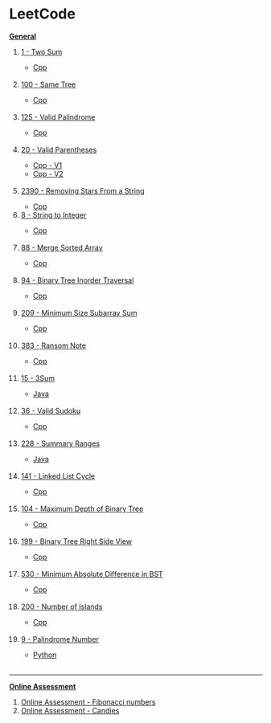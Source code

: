 <div><h1>LeetCode</h1></div><div><a href="https://github.com/ShaharAshe/LeetCode" alt="General"><b><p> General </p></b></a><ol><div><a href="https://github.com/ShaharAshe/LeetCode/tree/main/leetcode-1-Two_Sum" alt="1 - Two Sum"><li> 1 - Two Sum </li></a><ul><a href="https://github.com/ShaharAshe/LeetCode/blob/main/leetcode-1-Two_Sum/leetcode-1-Two_Sum.cpp" alt="1 - Two Sum - Cpp"><li> Cpp </li></a></ul></div><br><div><a href="https://github.com/ShaharAshe/LeetCode/tree/main/leetcode-100-Same_Tree" alt="100 - Same Tree"><li> 100 - Same Tree </li></a><ul><a href="https://github.com/ShaharAshe/LeetCode/blob/main/leetcode-100-Same_Tree/leetcode-100-Same_Tree.cpp" alt="100 - Same Tree - Cpp"><li> Cpp </li></a></ul></div><br><div><a href="https://github.com/ShaharAshe/LeetCode/tree/main/leetcode-125-Valid_Palindrome" alt="125 - Valid Palindrome"><li> 125 - Valid Palindrome </li></a><ul><a href="https://github.com/ShaharAshe/LeetCode/blob/main/leetcode-125-Valid_Palindrome/leetcode-125-Valid_Palindrome.cpp" alt="125 - Valid Palindrome - Cpp"><li> Cpp </li></a></ul></div><br><div><a href="https://github.com/ShaharAshe/LeetCode/tree/main/leetcode-20-Valid_Parentheses" alt="20 - Valid Parentheses"><li> 20 - Valid Parentheses </li></a><ul><a href="https://github.com/ShaharAshe/LeetCode/blob/main/leetcode-20-Valid_Parentheses/leetcode-20-Valid_Parentheses.cpp" alt="20 - Valid Parentheses - Cpp - V1"><li> Cpp - V1 </li></a><a href="https://github.com/ShaharAshe/LeetCode/blob/main/leetcode-20-Valid_Parentheses/leetcode-20-Valid_Parentheses_v2.cpp" alt="20 - Valid Parentheses - Cpp - V2"><li> Cpp - V2 </li></a></ul></div><br><div><a href="https://github.com/ShaharAshe/LeetCode/tree/main/leetcode-2390-Removing_Stars_From_a_String" alt="2390 - Removing Stars From a String"><li> 2390 - Removing Stars From a String </li></a><ul><a href="https://github.com/ShaharAshe/LeetCode/blob/main/leetcode-2390-Removing_Stars_From_a_String/leetcode-2390-Removing_Stars_From_a_String.cpp" alt="2390 - Removing Stars From a String - Cpp"><li> Cpp </li></a></ul></div><div><a href="https://github.com/ShaharAshe/LeetCode/tree/main/leetcode-8-String_to_Integer" alt="8 - String to Integer"><li> 8 - String to Integer </li></a><ul><a href="https://github.com/ShaharAshe/LeetCode/blob/main/leetcode-8-String_to_Integer/leetcode-8-String_to_Integer.cpp" alt="8 - String to Integer - Cpp"><li> Cpp </li></a></ul></div><br><div><a href="https://github.com/ShaharAshe/LeetCode/tree/main/leetcode-88-Merge_Sorted_Array" alt="88 - Merge Sorted Array"><li> 88 - Merge Sorted Array </li></a><ul><a href="https://github.com/ShaharAshe/LeetCode/blob/main/leetcode-88-Merge_Sorted_Array/leetcode-88-Merge_Sorted_Array.cpp" alt="88 - Merge Sorted Array - Cpp"><li> Cpp </li></a></ul></div><br><div><a href="https://github.com/ShaharAshe/LeetCode/tree/main/leetcode-94-Binary_Tree_Inorder_Traversal" alt="94 - Binary Tree Inorder Traversal"><li> 94 - Binary Tree Inorder Traversal </li></a><ul><a href="https://github.com/ShaharAshe/LeetCode/blob/main/leetcode-94-Binary_Tree_Inorder_Traversal/leetcode-94-Binary_Tree_Inorder_Traversal.cpp" alt="94 - Binary Tree Inorder Traversal - Cpp"><li> Cpp </li></a></ul></div><br><div><a href="https://github.com/ShaharAshe/LeetCode/tree/main/leetcode-209-Minimum_Size_Subarray_Sum" alt="209 - Minimum Size Subarray_Sum"><li> 209 - Minimum Size Subarray Sum </li></a><ul><a href="https://github.com/ShaharAshe/LeetCode/blob/main/leetcode-209-Minimum_Size_Subarray_Sum/leetcode-209-Minimum_Size_Subarray_Sum.cpp" alt="209 - Minimum Size Subarray_Sum - Cpp"><li> Cpp </li></a></ul></div><br><div><a href="https://github.com/ShaharAshe/LeetCode/tree/main/leetcode-383-Ransom_Note" alt="383 - Ransom Note"><li> 383 - Ransom Note </li></a><ul><a href="https://github.com/ShaharAshe/LeetCode/blob/main/leetcode-383-Ransom_Note/leetcode-383-Ransom_Note.cpp" alt="383 - Ransom Note - Cpp"><li> Cpp </li></a></ul></div><br><div><a href="https://github.com/ShaharAshe/LeetCode/tree/main/leetcode_15_3Sum" alt="15 - 3Sum"><li> 15 - 3Sum </li></a><ul><a href="https://github.com/ShaharAshe/LeetCode/blob/main/leetcode_15_3Sum/leetcode_15_3Sum.java" alt="15 - 3Sum - Java"><li> Java </li></a></ul></div><br><div><a href="https://github.com/ShaharAshe/LeetCode/tree/main/leetcode-36-Valid_Sudoku" alt="36 - Valid Sudoku"><li> 36 - Valid Sudoku </li></a><ul><a href="https://github.com/ShaharAshe/LeetCode/blob/main/leetcode-36-Valid_Sudoku/leetcode-36-Valid_Sudoku.cpp" alt="36 - Valid Sudoku - Cpp"><li> Cpp </li></a></ul></div><br><div><a href="https://github.com/ShaharAshe/LeetCode/tree/main/leetcode_228_SummaryRanges" alt="228 - Summary Ranges"><li> 228 - Summary Ranges </li></a><ul><a href="https://github.com/ShaharAshe/LeetCode/blob/main/leetcode_228_SummaryRanges/leetcode_228_SummaryRanges.java" alt="228 - Summary Ranges - Java"><li>Java</li></a></ul></div><br><div><a href="https://github.com/ShaharAshe/LeetCode/tree/main/leetcode-141-Linked_List_Cycle" alt="141 - Linked List Cycle"><li> 141 - Linked List Cycle </li></a><ul><a href="https://github.com/ShaharAshe/LeetCode/blob/main/leetcode-141-Linked_List_Cycle/leetcode-141-Linked_List_Cycle.cpp" alt="141 - Linked List Cycle - Cpp"><li> Cpp </li></a></ul></div><br><div><a href="https://github.com/ShaharAshe/LeetCode/tree/main/leetcode-104-Maximum_Depth_of_Binary_Tree" alt="104 - Maximum Depth of Binary Tree"><li> 104 - Maximum Depth of Binary Tree </li></a><ul><a href="https://github.com/ShaharAshe/LeetCode/blob/main/leetcode-104-Maximum_Depth_of_Binary_Tree/leetcode-104-Maximum_Depth_of_Binary_Tree.cpp" alt="104 - Maximum Depth of Binary Tree - Cpp"><li> Cpp </li></a></ul></div><br><div><a href="https://github.com/ShaharAshe/LeetCode/tree/main/leetcode-199-Binary_Tree_Right_Side_View" alt="199 - Binary Tree Right Side View"><li> 199 - Binary Tree Right Side View </li></a><ul><a href="https://github.com/ShaharAshe/LeetCode/blob/main/leetcode-199-Binary_Tree_Right_Side_View/leetcode-199-Binary_Tree_Right_Side_View.cpp" alt="199 - Binary Tree Right Side View - Cpp"><li> Cpp </li></a></ul></div><br><div><a href="https://github.com/ShaharAshe/LeetCode/tree/main/leetcode-530-Minimum_Absolute_Difference_in_BST" alt="530 - Minimum Absolute Difference in BST"><li> 530 - Minimum Absolute Difference in BST </li></a><ul><a href="https://github.com/ShaharAshe/LeetCode/blob/main/leetcode-530-Minimum_Absolute_Difference_in_BST/leetcode-530-Minimum_Absolute_Difference_in_BST.cpp" alt="530 - Minimum Absolute Difference in BST - Cpp"><li> Cpp </li></a></ul></div><br><div><a href="https://github.com/ShaharAshe/LeetCode/tree/main/leetcode-200-Number_of_Islands" alt="200 - Number of Islands"><li> 200 - Number of Islands </li></a><ul><a href="https://github.com/ShaharAshe/LeetCode/blob/main/leetcode-200-Number_of_Islands/leetcode-200-Number_of_Islands.cpp alt="200 - Number of Islands - Cpp"><li> Cpp </li></a></ul></div><br><div><a href="https://github.com/ShaharAshe/LeetCode/tree/main/leetcode-9-Palindrome_Number" alt="9 - Palindrome Number"><li> 9 - Palindrome Number </li></a><ul><a href="https://github.com/ShaharAshe/LeetCode/blob/main/leetcode-9-Palindrome_Number/leetcode-9-Palindrome_Number.py" alt="9 - Palindrome Number - Python"><li> Python </li></a></ul></div><br></ol></div><hr><div><a href="https://github.com/ShaharAshe/LeetCode/tree/main/onlineAssessment" alt="Online Assessment"><b><p> Online Assessment </p></b></a><ol><a href="https://github.com/ShaharAshe/LeetCode/blob/main/onlineAssessment/leetcode-onlineAssessment-Fibonacci_numbers.cpp" alt="Online Assessment - Fibonacci numbers"><li> Online Assessment - Fibonacci numbers </li></a><a href="https://github.com/ShaharAshe/LeetCode/blob/main/onlineAssessment/%E2%80%8F%E2%80%8Fleetcode-onlineAssessment-Candies.cpp" alt="Online Assessment - Candies"><li> Online Assessment - Candies </li></a></ol></div>
